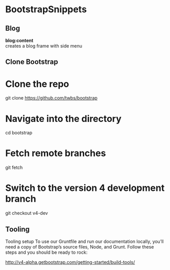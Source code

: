 # BootstrapSnippets

## Blog 

**blog:content**  
creates a blog frame with side menu 


## Clone Bootstrap 

# Clone the repo
git clone https://github.com/twbs/bootstrap

# Navigate into the directory
cd bootstrap

# Fetch remote branches
git fetch

# Switch to the version 4 development branch
git checkout v4-dev


## Tooling 

Tooling setup
To use our Gruntfile and run our documentation locally, you’ll need a copy of Bootstrap’s source files, Node, and Grunt. Follow these steps and you should be ready to rock:

http://v4-alpha.getbootstrap.com/getting-started/build-tools/

